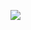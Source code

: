 ![](https://blog-1255335783.cos.ap-guangzhou.myqcloud.com/Bugku_CTF_Web_never_give_up/loose_comparison.png)
<!--stackedit_data:
eyJoaXN0b3J5IjpbLTEwMzE4ODAyNjldfQ==
-->